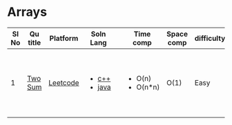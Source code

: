 # Arrays

| Sl No | Qu title | Platform                            | Soln Lang |   | Time comp | Space comp | difficulty |    | approach |
| --     | ---     |   ------                            | ---       |-- | ---       | ---        | ----       | -- | ---------|
| 1    | [Two Sum](https://leetcode.com/problems/two-sum)       | [Leetcode](https://github.com/Rikhldr0267/Code-Insight/blob/main/Leetcode/leetcodeQuestions.md) | <ul><li>[c++](https://github.com/Rikhldr0267/Code-Insight/blob/main/Leetcode/Arrays/C%2B%2B/two%20sum.cpp)</li><li>[java](https://github.com/Rikhldr0267/Code-Insight/blob/main/Leetcode/Arrays/java/two%20sum.java)</li> </ul>       |   | <ul><li>O(n)</li><li>O(n*n)</li> </ul>      | O(1)        | Easy       |    | <ul><li><ol><li>Hashing</li><li>map</li> </ol></li><li><ol><li>Brute Force</li> </ol></li> </ul>  |
